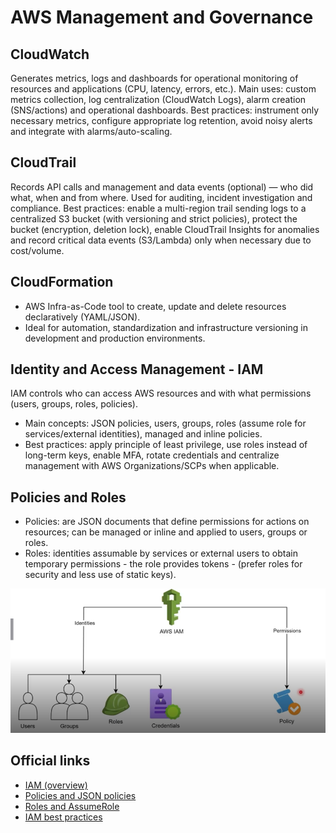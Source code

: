 

# AWS Management and Governance

## CloudWatch 

Generates metrics, logs and dashboards for operational monitoring of resources and applications (CPU, latency, errors, etc.).
Main uses: custom metrics collection, log centralization (CloudWatch Logs), alarm creation (SNS/actions) and operational dashboards.
Best practices: instrument only necessary metrics, configure appropriate log retention, avoid noisy alerts and integrate with alarms/auto-scaling.

## CloudTrail

Records API calls and management and data events (optional) — who did what, when and from where. Used for auditing, incident investigation and compliance.
Best practices: enable a multi-region trail sending logs to a centralized S3 bucket (with versioning and strict policies), protect the bucket (encryption, deletion lock), enable CloudTrail Insights for anomalies and record critical data events (S3/Lambda) only when necessary due to cost/volume.

## CloudFormation

- AWS Infra-as-Code tool to create, update and delete resources declaratively (YAML/JSON).
- Ideal for automation, standardization and infrastructure versioning in development and production environments.

## Identity and Access Management - IAM

IAM controls who can access AWS resources and with what permissions (users, groups, roles, policies).

- Main concepts: JSON policies, users, groups, roles (assume role for services/external identities), managed and inline policies.
- Best practices: apply principle of least privilege, use roles instead of long-term keys, enable MFA, rotate credentials and centralize management with AWS Organizations/SCPs when applicable.

## Policies and Roles

- Policies: are JSON documents that define permissions for actions on resources; can be managed or inline and applied to users, groups or roles.
- Roles: identities assumable by services or external users to obtain temporary permissions - the role provides tokens - (prefer roles for security and less use of static keys).


![alt text](./images/policiesandRoles.png)


## Official links

- [IAM (overview)](https://docs.aws.amazon.com/iam/)
- [Policies and JSON policies](https://docs.aws.amazon.com/IAM/latest/UserGuide/access_policies.html)
- [Roles and AssumeRole](https://docs.aws.amazon.com/IAM/latest/UserGuide/id_roles.html)
- [IAM best practices](https://docs.aws.amazon.com/IAM/latest/UserGuide/best-practices.html)



